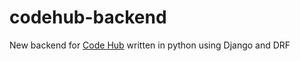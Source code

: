 # codehub-backend

New backend for <a href="https://code-hub.org">Code Hub</a> written in python using Django and DRF
